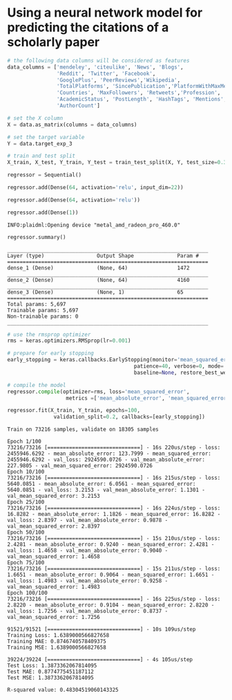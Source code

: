 
# Using a neural network model for predicting the citations of a scholarly paper

```python
# the following data columns will be considered as features
data_columns = ['mendeley', 'citeulike', 'News', 'Blogs',
                'Reddit', 'Twitter', 'Facebook',
                'GooglePlus', 'PeerReviews','Wikipedia',
                'TotalPlatforms', 'SincePublication','PlatformWithMaxMentions',
                'Countries', 'MaxFollowers', 'Retweets','Profession',
                'AcademicStatus', 'PostLength', 'HashTags', 'Mentions',
                'AuthorCount']

# set the X column
X = data.as_matrix(columns = data_columns)

# set the target variable
Y = data.target_exp_3

# train and test split
X_train, X_test, Y_train, Y_test = train_test_split(X, Y, test_size=0.3)
```


```python
regressor = Sequential()

regressor.add(Dense(64, activation='relu', input_dim=22))

regressor.add(Dense(64, activation='relu'))

regressor.add(Dense(1))
```

    INFO:plaidml:Opening device "metal_amd_radeon_pro_460.0"



```python
regressor.summary()
```

    _________________________________________________________________
    Layer (type)                 Output Shape              Param #   
    =================================================================
    dense_1 (Dense)              (None, 64)                1472      
    _________________________________________________________________
    dense_2 (Dense)              (None, 64)                4160      
    _________________________________________________________________
    dense_3 (Dense)              (None, 1)                 65        
    =================================================================
    Total params: 5,697
    Trainable params: 5,697
    Non-trainable params: 0
    _________________________________________________________________



```python
# use the rmsprop optimizer
rms = keras.optimizers.RMSprop(lr=0.001)

# prepare for early stopping
early_stopping = keras.callbacks.EarlyStopping(monitor='mean_squared_error', min_delta=0,
                                         patience=40, verbose=0, mode='auto',
                                         baseline=None, restore_best_weights=False)

# compile the model
regressor.compile(optimizer=rms, loss='mean_squared_error',
                   metrics =['mean_absolute_error', 'mean_squared_error'])
```


```python
regressor.fit(X_train, Y_train, epochs=100,
               validation_split=0.2, callbacks=[early_stopping])
```

    Train on 73216 samples, validate on 18305 samples

    Epoch 1/100
    73216/73216 [==============================] - 16s 220us/step - loss: 2455946.6292 - mean_absolute_error: 123.7999 - mean_squared_error: 2455946.6292 - val_loss: 2924590.0726 - val_mean_absolute_error: 227.9805 - val_mean_squared_error: 2924590.0726
    Epoch 10/100
    73216/73216 [==============================] - 16s 215us/step - loss: 5640.0851 - mean_absolute_error: 6.0561 - mean_squared_error: 5640.0851 - val_loss: 3.2153 - val_mean_absolute_error: 1.1301 - val_mean_squared_error: 3.2153
    Epoch 25/100
    73216/73216 [==============================] - 16s 224us/step - loss: 16.8282 - mean_absolute_error: 1.1826 - mean_squared_error: 16.8282 - val_loss: 2.8397 - val_mean_absolute_error: 0.9878 - val_mean_squared_error: 2.8397
    Epoch 50/100
    73216/73216 [==============================] - 15s 210us/step - loss: 2.4281 - mean_absolute_error: 0.9240 - mean_squared_error: 2.4281 - val_loss: 1.4658 - val_mean_absolute_error: 0.9040 - val_mean_squared_error: 1.4658
    Epoch 75/100
    73216/73216 [==============================] - 15s 211us/step - loss: 1.6651 - mean_absolute_error: 0.9064 - mean_squared_error: 1.6651 - val_loss: 1.4983 - val_mean_absolute_error: 0.9258 - val_mean_squared_error: 1.4983
    Epoch 100/100
    73216/73216 [==============================] - 16s 225us/step - loss: 2.8220 - mean_absolute_error: 0.9104 - mean_squared_error: 2.8220 - val_loss: 1.7256 - val_mean_absolute_error: 0.8737 - val_mean_squared_error: 1.7256

    91521/91521 [==============================] - 10s 109us/step
    Training Loss: 1.6389000566827658
    Training MAE: 0.8746740578409375
    Training MSE: 1.6389000566827658

    39224/39224 [==============================] - 4s 105us/step
    Test Loss: 1.3873362067814095
    Test MAE: 0.8774775451187112
    Test MSE: 1.3873362067814095

    R-squared value: 0.48304519060143325
